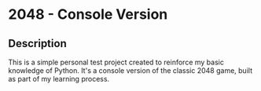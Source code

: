 # 2048 - Console Version
## Description
This is a simple personal test project created to reinforce my basic knowledge of Python. It's a console version of the classic 2048 game, built as part of my learning process.
